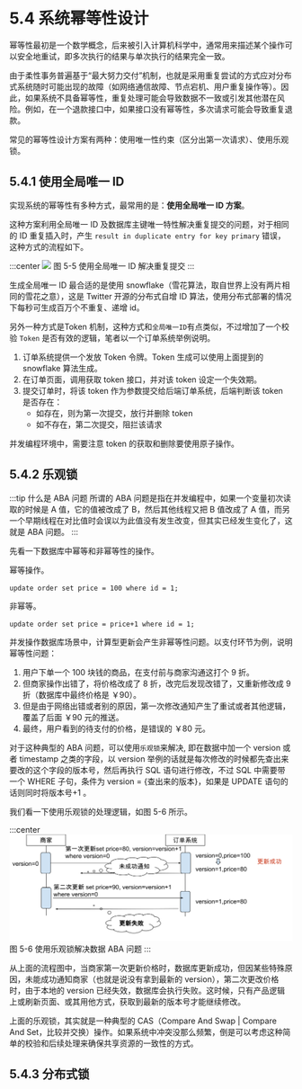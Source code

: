 # 5.4 系统幂等性设计

幂等性最初是一个数学概念，后来被引入计算机科学中，通常用来描述某个操作可以安全地重试，即多次执行的结果与单次执行的结果完全一致。

由于柔性事务普遍基于“最大努力交付”机制，也就是采用重复尝试的方式应对分布式系统随时可能出现的故障（如网络通信故障、节点宕机、用户重复操作等）。因此，如果系统不具备幂等性，重复处理可能会导致数据不一致或引发其他潜在风险。例如，在一个退款接口中，如果接口没有幂等性，多次请求可能会导致重复退款。



常见的幂等性设计方案有两种：使用唯一性约束（区分出第一次请求）、使用乐观锁。


## 5.4.1 使用全局唯一 ID
实现系统的幂等性有多种方式，最常用的是：**使用全局唯一 ID 方案**。

这种方案利用全局唯一 ID 及数据库主键唯一特性解决重复提交的问题，对于相同的 ID 重复插入时，产生 `result in duplicate entry for key primary` 错误，这种方式的流程如下。

:::center
  ![](../assets/id-service.png)
  图 5-5 使用全局唯一 ID 解决重复提交
:::

生成全局唯一 ID 最合适的是使用 snowflake（雪花算法，取自世界上没有两片相同的雪花之意），这是 Twitter 开源的分布式自增 ID 算法，使用分布式部署的情况下每秒可生成百万个不重复、递增 id。

另外一种方式是Token 机制，这种方式和`全局唯一ID`有点类似，不过增加了一个校验 `Token` 是否有效的逻辑，笔者以一个订单系统举例说明。

1. 订单系统提供一个发放 Token 令牌。Token 生成可以使用上面提到的 snowflake 算法生成。
2. 在订单页面，调用获取 token 接口，并对该 token 设定一个失效期。
3. 提交订单时，将该 token 作为参数提交给后端订单系统，后端判断该 token 是否存在：
	- 如存在，则为第一次提交，放行并删除 token
	- 如不存在，第二次提交，阻拦该请求

并发编程环境中，需要注意 token 的获取和删除要使用原子操作。

## 5.4.2 乐观锁

:::tip 什么是 ABA 问题
所谓的 ABA 问题是指在并发编程中，如果一个变量初次读取的时候是 A 值，它的值被改成了 B，然后其他线程又把 B 值改成了 A 值，而另一个早期线程在对比值时会误以为此值没有发生改变，但其实已经发生变化了，这就是 ABA 问题。
:::

先看一下数据库中幂等和非幂等性的操作。

幂等操作。
```plain
update order set price = 100 where id = 1;
```
非幂等。
```plain
update order set price = price+1 where id = 1;
```
并发操作数据库场景中，计算型更新会产生非幂等性问题。以支付环节为例，说明幂等性问题：

1. 用户下单一个 100 块钱的商品，在支付前与商家沟通这打个 9 折。
2. 但商家操作出错了，将价格改成了 8 折，改完后发现改错了，又重新修改成 9 折（数据库中最终价格是 ￥90）。
3. 但是由于网络出错或者别的原因，第一次修改通知产生了重试或者其他逻辑，覆盖了后面 ￥90 元的推送。
4. 最终，用户看到的待支付的价格，是错误的 ￥80 元。

对于这种典型的 ABA 问题，可以使用`乐观锁`来解决, 即在数据中加一个 version 或者 timestamp 之类的字段，以 version 举例的话就是每次修改的时候都先查出来要改的这个字段的版本号，然后再执行 SQL 语句进行修改，不过 SQL 中需要带一个 WHERE 子句，条件为 version = {查出来的版本}，如果是 UPDATE 语句的话则同时将版本号+1 。

我们看一下使用乐观锁的处理逻辑，如图 5-6 所示。

:::center
  ![](../assets/ABA.svg)
  图 5-6 使用乐观锁解决数据 ABA 问题
:::

从上面的流程图中，当商家第一次更新价格时，数据库更新成功，但因某些特殊原因，未能成功通知商家（也就是说没有拿到最新的 version），第二次更改价格时，由于本地的 version 已经失效，数据库会执行失败。这时候，只有产品逻辑上或刷新页面、或其用他方式，获取到最新的版本号才能继续修改。

上面的乐观锁，其实就是一种典型的 CAS（Compare And Swap | Compare And Set，比较并交换）操作。如果系统中冲突没那么频繁，倒是可以考虑这种简单的校验和后续处理来确保共享资源的一致性的方式。

## 5.4.3 分布式锁

